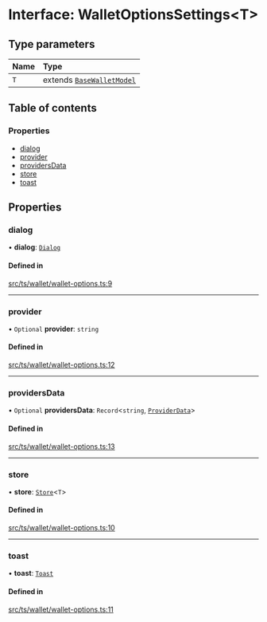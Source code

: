 # Interface: WalletOptionsSettings<T\>

## Type parameters

| Name | Type |
| :------ | :------ |
| `T` | extends [`BaseWalletModel`](BaseWalletModel.md) |

## Table of contents

### Properties

- [dialog](WalletOptionsSettings.md#dialog)
- [provider](WalletOptionsSettings.md#provider)
- [providersData](WalletOptionsSettings.md#providersdata)
- [store](WalletOptionsSettings.md#store)
- [toast](WalletOptionsSettings.md#toast)

## Properties

### dialog

• **dialog**: [`Dialog`](Dialog.md)

#### Defined in

[src/ts/wallet/wallet-options.ts:9](https://gitlab.com/i3-market/code/wp3/t3.2/i3m-wallet-monorepo/-/blob/f95e420/packages/base-wallet/src/ts/wallet/wallet-options.ts#L9)

___

### provider

• `Optional` **provider**: `string`

#### Defined in

[src/ts/wallet/wallet-options.ts:12](https://gitlab.com/i3-market/code/wp3/t3.2/i3m-wallet-monorepo/-/blob/f95e420/packages/base-wallet/src/ts/wallet/wallet-options.ts#L12)

___

### providersData

• `Optional` **providersData**: `Record`<`string`, [`ProviderData`](../API.md#providerdata)\>

#### Defined in

[src/ts/wallet/wallet-options.ts:13](https://gitlab.com/i3-market/code/wp3/t3.2/i3m-wallet-monorepo/-/blob/f95e420/packages/base-wallet/src/ts/wallet/wallet-options.ts#L13)

___

### store

• **store**: [`Store`](Store.md)<`T`\>

#### Defined in

[src/ts/wallet/wallet-options.ts:10](https://gitlab.com/i3-market/code/wp3/t3.2/i3m-wallet-monorepo/-/blob/f95e420/packages/base-wallet/src/ts/wallet/wallet-options.ts#L10)

___

### toast

• **toast**: [`Toast`](Toast.md)

#### Defined in

[src/ts/wallet/wallet-options.ts:11](https://gitlab.com/i3-market/code/wp3/t3.2/i3m-wallet-monorepo/-/blob/f95e420/packages/base-wallet/src/ts/wallet/wallet-options.ts#L11)

